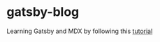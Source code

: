 # gatsby-blog
Learning Gatsby and MDX by following this [tutorial](https://www.freecodecamp.org/news/build-a-developer-blog-from-scratch-with-gatsby-and-mdx/)
